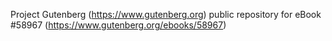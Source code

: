 Project Gutenberg (https://www.gutenberg.org) public repository for
eBook #58967 (https://www.gutenberg.org/ebooks/58967)

